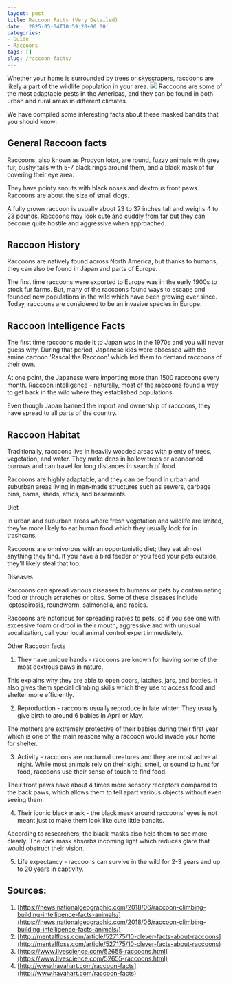 ```yaml
---
layout: post
title: Raccoon Facts (Very Detailed)
date: '2025-05-04T10:59:20+00:00'
categories:
- Guide
- Raccoons
tags: []
slug: /raccoon-facts/
---
```


Whether your home is surrounded by trees or skyscrapers, raccoons are likely a part of the wildlife population in your area.
![](/assets/img/12/Pest-Control.jpg)
Raccoons are some of the most adaptable pests in the Americas, and they can be found in both urban and rural areas in different climates.

We have compiled some interesting facts about these masked bandits that you should know:
## General Raccoon facts
Raccoons, also known as Procyon lotor, are round, fuzzy animals with grey fur, bushy tails with 5-7 black rings around them, and a black mask of fur covering their eye area.

They have pointy snouts with black noses and dextrous front paws. Raccoons are about the size of small dogs.

A fully grown raccoon is usually about 23 to 37 inches tall and weighs 4 to 23 pounds. Raccoons may look cute and cuddly from far but they can become quite hostile and aggressive when approached.
## Raccoon History
Raccoons are natively found across North America, but thanks to humans, they can also be found in Japan and parts of Europe.

The first time raccoons were exported to Europe was in the early 1900s to stock fur farms. But, many of the raccoons found ways to escape and founded new populations in the wild which have been growing ever since. Today, raccoons are considered to be an invasive species in Europe.
## Raccoon Intelligence Facts
The first time raccoons made it to Japan was in the 1970s and you will never guess why. During that period, Japanese kids were obsessed with the amine cartoon 'Rascal the Raccoon' which led them to demand raccoons of their own.

At one point, the Japanese were importing more than 1500 raccoons every month. Raccoon intelligence - naturally, most of the raccoons found a way to get back in the wild where they established populations.

Even though Japan banned the import and ownership of raccoons, they have spread to all parts of the country.
## Raccoon Habitat
Traditionally, raccoons live in heavily wooded areas with plenty of trees, vegetation, and water. They make dens in hollow trees or abandoned burrows and can travel for long distances in search of food.

Raccoons are highly adaptable, and they can be found in urban and suburban areas living in man-made structures such as sewers, garbage bins, barns, sheds, attics, and basements.

Diet

In urban and suburban areas where fresh vegetation and wildlife are limited, they're more likely to eat human food which they usually look for in trashcans.

Raccoons are omnivorous with an opportunistic diet; they eat almost anything they find. If you have a bird feeder or you feed your pets outside, they'll likely steal that too.

Diseases

Raccoons can spread various diseases to humans or pets by contaminating food or through scratches or bites. Some of these diseases include leptospirosis, roundworm, salmonella, and rabies.

Raccoons are notorious for spreading rabies to pets, so if you see one with excessive foam or drool in their mouth, aggressive and with unusual vocalization, call your local animal control expert immediately.

Other Raccoon facts

1. They have unique hands - raccoons are known for having some of the most dextrous paws in nature.

This explains why they are able to open doors, latches, jars, and bottles. It also gives them special climbing skills which they use to access food and shelter more efficiently.

2. Reproduction - raccoons usually reproduce in late winter. They usually give birth to around 6 babies in April or May.

The mothers are extremely protective of their babies during their first year which is one of the main reasons why a raccoon would invade your home for shelter.

3. Activity - raccoons are nocturnal creatures and they are most active at night. While most animals rely on their sight, smell, or sound to hunt for food, raccoons use their sense of touch to find food.

Their front paws have about 4 times more sensory receptors compared to the back paws, which allows them to tell apart various objects without even seeing them.

4. Their iconic black mask - the black mask around raccoons' eyes is not meant just to make them look like cute little bandits.

According to researchers, the black masks also help them to see more clearly. The dark mask absorbs incoming light which reduces glare that would obstruct their vision.

5. Life expectancy - raccoons can survive in the wild for 2-3 years and up to 20 years in captivity.
## Sources:
1. [https://news.nationalgeographic.com/2018/06/raccoon-climbing-building-intelligence-facts-animals/](https://news.nationalgeographic.com/2018/06/raccoon-climbing-building-intelligence-facts-animals/)
2. [http://mentalfloss.com/article/527175/10-clever-facts-about-raccoons](http://mentalfloss.com/article/527175/10-clever-facts-about-raccoons)
3. [https://www.livescience.com/52655-raccoons.html](https://www.livescience.com/52655-raccoons.html)
4. [http://www.havahart.com/raccoon-facts](http://www.havahart.com/raccoon-facts)
